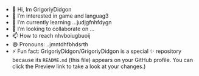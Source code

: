 - 👋 Hi, Im GrigoriyDidgon
- 👀 I’m interested in game and languag3
- 🌱 I’m currently learning ...judjgfnhfdygn
- 💞️ I’m looking to collaborate on ...
- 📫 How to reach nhvboiugbuoij
- 😄 Pronouns: ..jmntdhfbhdsrth
- ⚡ Fun fact:
GrigoriyDidgon/GrigoriyDidgon is a special ✨ repository because its `README.md` (this file) appears on your GitHub profile.
You can click the Preview link to take a look at your changes.)
